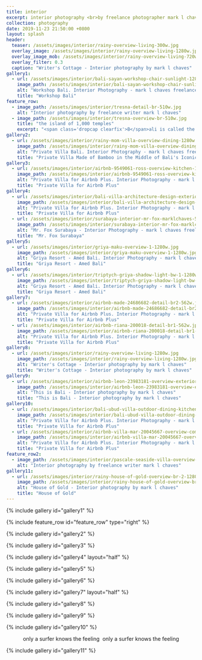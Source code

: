 ```yaml
---
title: interior
excerpt: interior photography <br>by freelance photographer mark l chaves
collection: photography
date: 2019-11-23 21:50:00 +0800
layout: splash
header:
  teaser: /assets/images/interior/rainy-overview-living-300w.jpg
  overlay_image: /assets/images/interior/rainy-overview-living-1280w.jpg
  overlay_image_mob: /assets/images/interior/rainy-overview-living-720w.jpg
  overlay_filter: 0.3
  caption: "Writer's Cottage - Interior photography by mark l chaves"
gallery1:
  - url: /assets/images/interior/bali-sayan-workshop-chair-sunlight-1280w.jpg
    image_path: /assets/images/interior/bali-sayan-workshop-chair-sunlight-1280w.jpg
    alt: "Workshop Bali. Interior Photography - mark l chaves freelance photographer Bali"
    title: "Workshop Bali"
feature_row:
  - image_path: /assets/images/interior/tresna-detail-br-510w.jpg
    alt: "Interior photography by freelance writer mark l chaves"
  - image_path: /assets/images/interior/tresna-overview-br-510w.jpg
    title: "the island of 1,000 temples"
    excerpt: "<span class='dropcap clearfix'>B</span>ali is called the island of 1,000 temples. it might as well be called the island of 1,000 interior designs. from full-on bamboo structures in the rice paddies to cozy riverside cabins to contemporary cliff side villas, Bali’s interiors are as diverse as the Balinese culture.<br><br>left and above a luxury cabin at Tresna Bali Cooking School."
gallery2:
  - url: /assets/images/interior/rainy-mom-villa-overview-dining-1280w.jpg
    image_path: /assets/images/interior/rainy-mom-villa-overview-dining-1280w.jpg
    alt: "Private Villa Bali. Interior Photography - mark l chaves freelance photographer Bali"
    title: "Private Villa Made of Bamboo in the Middle of Bali's Iconic Rice Paddies"
gallery3:
  - url: /assets/images/interior/airbnb-9549061-ross-overview-kitchen-1280w.jpg
    image_path: /assets/images/interior/airbnb-9549061-ross-overview-kitchen-1280w.jpg
    alt: "Private Villa for Airbnb Plus. Interior Photography - mark l chaves freelance photographer Bali"
    title: "Private Villa for Airbnb Plus"
gallery4:
  - url: /assets/images/interior/bali-villa-architecture-design-exterior-pool-562w.jpg
    image_path: /assets/images/interior/bali-villa-architecture-design-exterior-pool-562w.jpg
    alt: "Private Villa for Airbnb Plus. Interior Photography - mark l chaves freelance photographer Bali"
    title: "Private Villa for Airbnb Plus"
  - url: /assets/images/interior/surabaya-interior-mr-fox-marklchaves-562w.jpg
    image_path: /assets/images/interior/surabaya-interior-mr-fox-marklchaves-562w.jpg
    alt: "Mr. Fox Surabaya - Interior Photography - mark l chaves freelance photographer Bali"
    title: "Mr. Fox Surabaya"
gallery5:
  - url: /assets/images/interior/griya-maku-overview-1-1280w.jpg
    image_path: /assets/images/interior/griya-maku-overview-1-1280w.jpg
    alt: "Griya Resort - Amed Bali. Interior Photography - mark l chaves freelance photographer Bali"
    title: "Griya Resort - Amed Bali"
gallery6:
  - url: /assets/images/interior/triptych-griya-shadow-light-bw-1-1280w.jpg
    image_path: /assets/images/interior/triptych-griya-shadow-light-bw-1-1280w.jpg
    alt: "Griya Resort - Amed Bali. Interior Photography - mark l chaves freelance photographer Bali"
    title: "Griya Resort - Amed Bali"
gallery7:
  - url: /assets/images/interior/airbnb-made-24686682-detail-br2-562w.jpg
    image_path: /assets/images/interior/airbnb-made-24686682-detail-br2-562w.jpg
    alt: "Private Villa for Airbnb Plus. Interior Photography - mark l chaves freelance photographer Bali"
    title: "Private Villa for Airbnb Plus"
  - url: /assets/images/interior/airbnb-riana-200018-detail-br1-562w.jpg
    image_path: /assets/images/interior/airbnb-riana-200018-detail-br1-562w.jpg
    alt: "Private Villa for Airbnb Plus. Interior Photography - mark l chaves freelance photographer Bali"
    title: "Private Villa for Airbnb Plus"
gallery8:
  - url: /assets/images/interior/rainy-overview-living-1280w.jpg
    image_path: /assets/images/interior/rainy-overview-living-1280w.jpg
    alt: "Writer's Cottage - Interior photography by mark l chaves"
    title: "Writer's Cottage - Interior photography by mark l chaves"
gallery9:
  - url: /assets/images/interior/airbnb-leon-23983181-overview-exterior-1280w.jpg
    image_path: /assets/images/interior/airbnb-leon-23983181-overview-exterior-1280w.jpg
    alt: "This is Bali - Interior photography by mark l chaves"
    title: "This is Bali - Interior photography by mark l chaves"
gallery10:
  - url: /assets/images/interior/bali-ubud-villa-outdoor-dining-kitchen-1280w.jpg
    image_path: /assets/images/interior/bali-ubud-villa-outdoor-dining-kitchen-562w.jpg
    alt: "Private Villa for Airbnb Plus. Interior Photography - mark l chaves freelance photographer Bali"
    title: "Private Villa for Airbnb Plus"
  - url: /assets/images/interior/airbnb-villa-mar-20045667-overview-common-1280w.jpg
    image_path: /assets/images/interior/airbnb-villa-mar-20045667-overview-common-562w.jpg
    alt: "Private Villa for Airbnb Plus. Interior Photography - mark l chaves freelance photographer Bali"
    title: "Private Villa for Airbnb Plus"
feature_row2:
  - image_path: /assets/images/interior/pascale-seaside-villa-overview-exterior-ZB5gnhz-800w.jpg
    alt: "Interior photography by freelance writer mark l chaves"
gallery11:
  - url: /assets/images/interior/rainy-house-of-gold-overview-br-2-1280w.jpg
    image_path: /assets/images/interior/rainy-house-of-gold-overview-br-2-1280w.jpg
    alt: "House of Gold - Interior photography by mark l chaves"
    title: "House of Gold"
---
```

{% include gallery id="gallery1" %}

{% include feature_row id="feature_row" type="right" %}

{% include gallery id="gallery2" %}

{% include gallery id="gallery3" %}

{% include gallery id="gallery4" layout="half" %}

{% include gallery id="gallery5" %}

{% include gallery id="gallery6" %}

{% include gallery id="gallery7" layout="half" %}

{% include gallery id="gallery8" %}

{% include gallery id="gallery9" %}

{% include gallery id="gallery10" %}

<div style="text-align: center;">
  <span class="bottoms-up">only a surfer knows the feeling</span>
  <picture>
    <source type="image/webp" data-srcset="/assets/images/interior/pascale-seaside-villa-overview-exterior-ZB5gnhz-800w.webp">
    <source type="image/jpeg" data-srcset="/assets/images/interior/pascale-seaside-villa-overview-exterior-ZB5gnhz-800w.jpg">
    <img data-src="/assets/images/interior/pascale-seaside-villa-overview-exterior-ZB5gnhz-800w.jpg" style="vertical-align:top;" class="lazyload">
  </picture>
  <span class="vert-me">only a surfer knows the feeling</span>
</div>

{% include gallery id="gallery11" %}